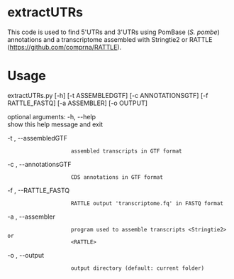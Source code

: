 # extractUTRs

This code is used to find 5'UTRs and 3'UTRs using PomBase (*S. pombe*) annotations and a transcriptome assembled with Stringtie2 or RATTLE (https://github.com/comprna/RATTLE).


# Usage

extractUTRs.py [-h] [-t ASSEMBLEDGTF] [-c ANNOTATIONSGTF]
                    [-f RATTLE_FASTQ] [-a ASSEMBLER] [-o OUTPUT]


optional arguments:
  -h, --help            
show this help message and exit
  
  -t , --assembledGTF 
  
                        assembled transcripts in GTF format
                        
  -c , --annotationsGTF 
  
                        CDS annotations in GTF format
                        
  -f , --RATTLE_FASTQ 
  
                        RATTLE output 'transcriptome.fq' in FASTQ format
                        
  -a , --assembler 
  
                        program used to assemble transcripts <Stringtie2> or
                        <RATTLE>
                        
  -o , --output 
  
                        output directory (default: current folder)
                        
